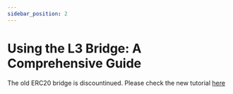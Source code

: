```yaml
---
sidebar_position: 2
---
```


# Using the L3 Bridge: A Comprehensive Guide

The old ERC20 bridge is discountinued. Please check the new tutorial [here](https://doc.moonchain.com/docs/Mainnet-Tutorials/Jannowitz-Tutorial-Old-New)
